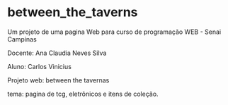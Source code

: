 # between_the_taverns

Um projeto de uma pagina Web para curso de programação WEB - Senai Campinas

Docente: Ana Claudia Neves Silva

Aluno: Carlos Vinicius

Projeto web: between the tavernas

tema: pagina de tcg, eletrônicos e itens de coleção.